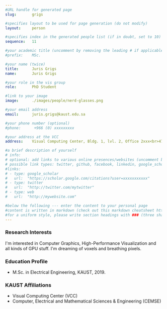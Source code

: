 ```yaml
---
#URL handle for generated page
slug:       grigs

#specifies layout to be used for page generation (do not modify)
layout: 	person

#specifies index in the generated people list (if in doubt, set to 10)
sequence:	11

#your academic title (uncomment by removing the leading # if applicable)
#prefix:    MSc.

#your name (twice)
title:		Juris Grigs
name:       Juris Grigs

#your role in the vis group
role:       PhD Student

#link to your image
image:      ./images/people/nerd-glasses.png

#your email address
email:      juris.grigs@kaust.edu.sa

#your phone number (optional)
#phone:      +966 (0) xxxxxxxxx

#your address at the VCC
address:    Visual Computing Center, Bldg. 1, lvl. 2, Office 2xxx<br>4700 King Abdullah University of Science and Technology<br>Thuwal 23955-6900, Saudi Arabia

#a brief description of yourself
# info:       
# optional: add links to various online presences/websites (uncomment by removing the leading # if applicable)
# possible link types: twitter, github, facebook, linkedin, google_scholar, google_plus, instagram, skype, youtube, vimeo, flickr, web (use the latter for all other link types)
#links:
# - type: google_scholar
#   url:  "https://scholar.google.com/citations?user=xxxxxxxxxxx"
# - type: twitter
#   url:  "http://twitter.com/mytwitter"
# - type: web
#   url:  "http://mywebsite.com"

#below the following --- enter the content to your personal page
#content is written in markdown (check out this markdown cheatsheet https://github.com/adam-p/markdown-here/wiki/Markdown-Cheatsheet)
#for a uniform style, please write section headings with ### (three sharps)
---
```

### Research Interests
I'm interested in Computer Graphics, High-Performance Visualization and all kinds of GPU stuff. I'm dreaming of voxels and breathing pixels.

### Education Profile
- M.Sc. in Electrical Engineering, KAUST, 2019.

### KAUST Affiliations
- ​Visual Computing Center (VCC)
- Computer, Electrical and Mathematical Sciences & Engineering (CEMSE)
